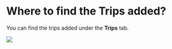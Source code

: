 # Where to find the Trips added?

<p class="no-margin">You can find the trips added under the <b>Trips</b> tab.</p>
<p class="no-margin"></p>
<div class="intercom-container"><img src="/assets/img/teams-pro/image_126.png"></div>


<Hubspot />
